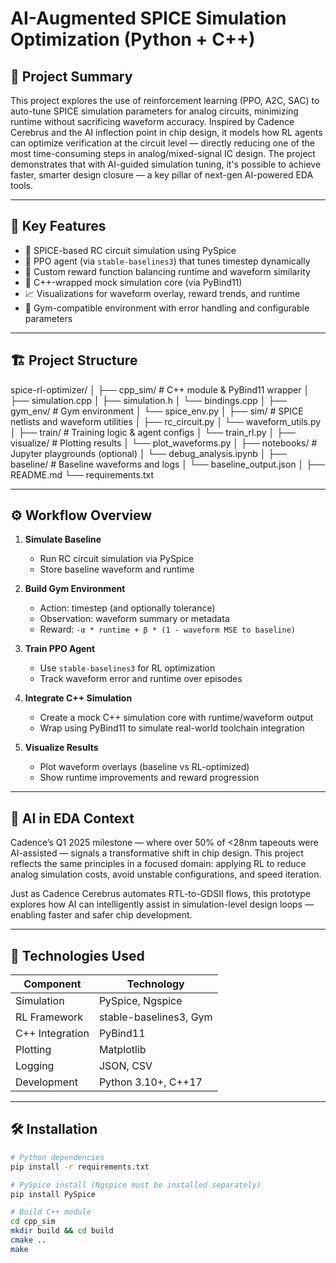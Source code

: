 # AI-Augmented SPICE Simulation Optimization (Python + C++)

## 🎯 Project Summary

This project explores the use of reinforcement learning (PPO, A2C, SAC) to auto-tune SPICE simulation parameters for analog circuits, minimizing runtime without sacrificing waveform accuracy. Inspired by Cadence Cerebrus and the AI inflection point in chip design, it models how RL agents can optimize verification at the circuit level — directly reducing one of the most time-consuming steps in analog/mixed-signal IC design. The project demonstrates that with AI-guided simulation tuning, it's possible to achieve faster, smarter design closure — a key pillar of next-gen AI-powered EDA tools.

---

## 🧩 Key Features

-   🧪 SPICE-based RC circuit simulation using PySpice
-   🧠 PPO agent (via `stable-baselines3`) that tunes timestep dynamically
-   🎯 Custom reward function balancing runtime and waveform similarity
-   🧰 C++-wrapped mock simulation core (via PyBind11)
-   📈 Visualizations for waveform overlay, reward trends, and runtime
-   🧼 Gym-compatible environment with error handling and configurable parameters

---

## 🏗️ Project Structure

spice-rl-optimizer/
│
├── cpp_sim/ # C++ module & PyBind11 wrapper
│ ├── simulation.cpp
│ ├── simulation.h
│ └── bindings.cpp
│
├── gym_env/ # Gym environment
│ └── spice_env.py
│
├── sim/ # SPICE netlists and waveform utilities
│ ├── rc_circuit.py
│ └── waveform_utils.py
│
├── train/ # Training logic & agent configs
│ └── train_rl.py
│
├── visualize/ # Plotting results
│ └── plot_waveforms.py
│
├── notebooks/ # Jupyter playgrounds (optional)
│ └── debug_analysis.ipynb
│
├── baseline/ # Baseline waveforms and logs
│ └── baseline_output.json
│
├── README.md
└── requirements.txt

---

## ⚙️ Workflow Overview

1. **Simulate Baseline**

    - Run RC circuit simulation via PySpice
    - Store baseline waveform and runtime

2. **Build Gym Environment**

    - Action: timestep (and optionally tolerance)
    - Observation: waveform summary or metadata
    - Reward: `-α * runtime + β * (1 - waveform MSE to baseline)`

3. **Train PPO Agent**

    - Use `stable-baselines3` for RL optimization
    - Track waveform error and runtime over episodes

4. **Integrate C++ Simulation**

    - Create a mock C++ simulation core with runtime/waveform output
    - Wrap using PyBind11 to simulate real-world toolchain integration

5. **Visualize Results**
    - Plot waveform overlays (baseline vs RL-optimized)
    - Show runtime improvements and reward progression

---

## 🧠 AI in EDA Context

Cadence’s Q1 2025 milestone — where over 50% of <28nm tapeouts were AI-assisted — signals a transformative shift in chip design. This project reflects the same principles in a focused domain: applying RL to reduce analog simulation costs, avoid unstable configurations, and speed iteration.

Just as Cadence Cerebrus automates RTL-to-GDSII flows, this prototype explores how AI can intelligently assist in simulation-level design loops — enabling faster and safer chip development.

---

## 🔧 Technologies Used

| Component       | Technology             |
| --------------- | ---------------------- |
| Simulation      | PySpice, Ngspice       |
| RL Framework    | stable-baselines3, Gym |
| C++ Integration | PyBind11               |
| Plotting        | Matplotlib             |
| Logging         | JSON, CSV              |
| Development     | Python 3.10+, C++17    |

---

## 🛠 Installation

```bash
# Python dependencies
pip install -r requirements.txt

# PySpice install (Ngspice must be installed separately)
pip install PySpice

# Build C++ module
cd cpp_sim
mkdir build && cd build
cmake ..
make
```
